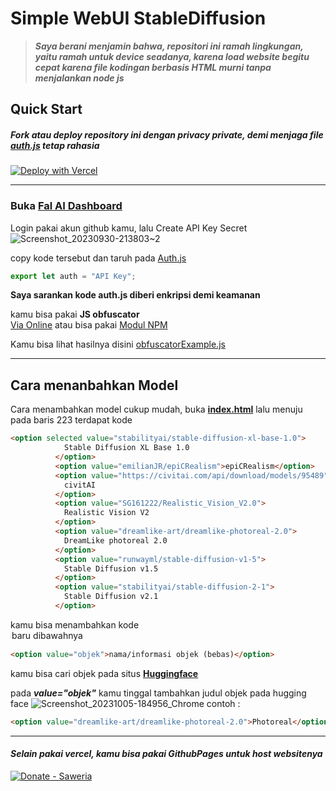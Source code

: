 # Simple WebUI StableDiffusion
> ***Saya berani menjamin bahwa, repositori ini ramah lingkungan, yaitu ramah untuk device seadanya, karena load website begitu cepat karena file kodingan berbasis HTML murni tanpa menjalankan node js***

 ## Quick Start

 ##### ***Fork atau deploy repository ini dengan privacy private, demi menjaga file [auth.js](https://github.com/MininxD/simple-WebUI-StableDiffusion/blob/main/components/auth.js) tetap rahasia***

[![Deploy with Vercel](https://vercel.com/button)](https://vercel.com/new/clone?repository-url=https%3A%2F%2Fgithub.com%2Fmininxd%2Fsimple-webui-stablediffusion)
<hr>

 ### Buka [Fal AI Dashboard](https://fal.ai/dashboard/)
 Login pakai akun github kamu, lalu Create API Key Secret 
![Screenshot_20230930-213803~2](https://github.com/MininxD/simple-WebUI-StableDiffusion/assets/70429604/9056f354-1a1e-4563-8bbb-6a388b1d687c)

 
copy kode tersebut dan taruh pada [Auth.js](https://github.com/MininxD/simple-WebUI-StableDiffusion/blob/main/components/auth.js)
```javascript
export let auth = "API Key";
```
**Saya sarankan kode auth.js diberi enkripsi demi keamanan**

kamu bisa pakai **JS obfuscator**<br>
[Via Online](https://obfuscator.io/)
atau bisa pakai [Modul NPM](https://www.npmjs.com/package/javascript-obfuscator)

Kamu bisa lihat hasilnya disini [obfuscatorExample.js](https://github.com/MininxD/simple-WebUI-StableDiffusion/blob/main/components/obfuscatorExample.js)
<hr>

## Cara menanbahkan Model

Cara menambahkan model cukup mudah, buka **[index.html](https://github.com/MininxD/simple-WebUI-StableDiffusion/blob/main/index.html)** lalu menuju pada baris 223 terdapat kode
```html
<option selected value="stabilityai/stable-diffusion-xl-base-1.0">
            Stable Diffusion XL Base 1.0
          </option>
          <option value="emilianJR/epiCRealism">epiCRealism</option>
          <option value="https://civitai.com/api/download/models/95489">
            civitAI
          </option>
          <option value="SG161222/Realistic_Vision_V2.0">
            Realistic Vision V2
          </option>
          <option value="dreamlike-art/dreamlike-photoreal-2.0">
            DreamLike photoreal 2.0
          </option>
          <option value="runwayml/stable-diffusion-v1-5">
            Stable Diffusion v1.5
          </option>
          <option value="stabilityai/stable-diffusion-2-1">
            Stable Diffusion v2.1
          </option>
```
kamu bisa menambahkan kode <option> baru dibawahnya
```html
<option value="objek">nama/informasi objek (bebas)</option>
```
kamu bisa cari objek pada situs **[Huggingface](https://huggingface.co/models?pipeline_tag=text-to-image&sort=trending)**

pada ***value="objek"*** kamu tinggal tambahkan judul objek pada hugging face
![Screenshot_20231005-184956_Chrome](https://github.com/MininxD/simple-WebUI-StableDiffusion/assets/70429604/4a80325c-6716-4101-b13e-fdbff68f8e9a)
contoh :
```html
<option value="dreamlike-art/dreamlike-photoreal-2.0">Photoreal</option>
```


<hr>

#### ***Selain pakai vercel, kamu bisa pakai GithubPages untuk host websitenya***

  [![Donate - Saweria](https://img.shields.io/badge/Donate-Saweria-2ea44f?style=for-the-badge)](https://saweria.co/mininxd)
